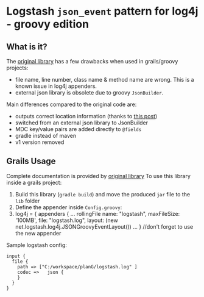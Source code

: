 # Logstash `json_event` pattern for log4j - groovy edition



## What is it?
The [original library](https://github.com/logstash/log4j-jsonevent-layout) has a few drawbacks when used in grails/groovy projects:
- file name, line number, class name & method name are wrong. This is a known issue in log4j appenders.
- external json library is obsolete due to groovy `JsonBuilder`.

Main differences compared to the original code are:
- outputs correct location information (thanks to [this post](http://stackoverflow.com/questions/18070863/grails-logging-is-there-any-existing-solution-to-be-able-to-log-the-file-lin))
- switched from an external json library to JsonBuilder
- MDC key/value pairs are added directly to `@fields`
- gradle instead of maven
- v1 version removed

## Grails Usage
Complete documentation is provided by [original library](https://github.com/logstash/log4j-jsonevent-layout)
To use this library inside a grails project:

1.  Build this library (`gradle build`) and move the produced `jar` file to the `lib` folder
2.  Define the appender inside `Config.groovy`:
3.  
	log4j = {
    	appenders {
    		...
    		rollingFile name: "logstash", maxFileSize: '100MB', file: "logstash.log", layout: (new net.logstash.log4j.JSONGroovyEventLayout())
    		...
    	}
    	//don't forget to use the new appender


Sample logstash config:

	input {
      file {
        path => ["C:/workspace/planG/logstash.log" ]
    	codec =>   json {
    	}
      }
    }
